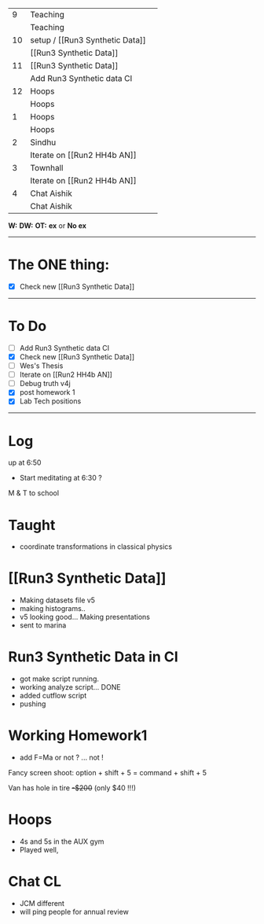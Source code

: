 
|     |                                 |     |
| --- | ------------------------------- | --- |
| 9   | Teaching                        |     |
|     | Teaching                        |     |
| 10  | setup / [[Run3 Synthetic Data]] |     |
|     | [[Run3 Synthetic Data]]         |     |
| 11  | [[Run3 Synthetic Data]]         |     |
|     | Add Run3 Synthetic data CI      |     |
| 12  | Hoops                           |     |
|     | Hoops                           |     |
| 1   | Hoops                           |     |
|     | Hoops                           |     |
| 2   | Sindhu                          |     |
|     | Iterate on  [[Run2 HH4b AN]]    |     |
| 3   | Townhall                        |     |
|     | Iterate on  [[Run2 HH4b AN]]    |     |
| 4   | Chat Aishik                     |     |
|     | Chat Aishik                     |     |

**W:**
**DW:**
**OT:**
**ex** or **No ex**

---
# The ONE thing: 
- [x] Check new [[Run3 Synthetic Data]]

---
# To Do

- [ ] Add Run3 Synthetic data CI
- [x]  Check new [[Run3 Synthetic Data]]
- [ ]  Wes's Thesis
- [ ] Iterate on  [[Run2 HH4b AN]]
- [ ] Debug truth v4j
- [x] post homework 1
- [x] Lab Tech positions

---

# Log

up at 6:50
- Start meditating at 6:30 ?

M & T to school

# Taught
- coordinate transformations in classical physics

# [[Run3 Synthetic Data]]
- Making datasets file v5
- making histograms..
- v5 looking  good... Making presentations 
- sent to marina

# Run3 Synthetic Data in CI
- got make script running.
- working analyze script... DONE
- added cutflow script
- pushing

# Working Homework1
- add F=Ma or not ? ... not !

Fancy screen shoot: option + shift + 5 = command + shift + 5

Van has hole in tire ~~-$200~~ (only $40 !!!)


# Hoops 
- 4s and 5s in the AUX gym
- Played well, 

# Chat CL
- JCM different
- will ping people for annual review



